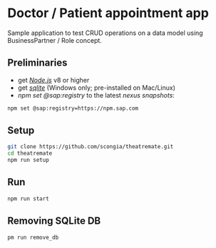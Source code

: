 # Doctor / Patient appointment app

Sample application to test CRUD operations on a data model using BusinessPartner / Role concept.

## Preliminaries

* get [_Node.js_](https://nodejs.org/en/) v8 or higher
* get [_sqlite_](https://www.sqlite.org/download.html) (Windows only; pre-installed on Mac/Linux)
* _npm set @sap:registry_ to the latest _nexus snapshots_:

```sh
npm set @sap:registry=https://npm.sap.com
```

## Setup
```sh
git clone https://github.com/scongia/theatremate.git
cd theatremate
npm run setup
```

## Run
```sh
npm run start
```

## Removing SQLite DB
```sh
pm run remove_db
```
